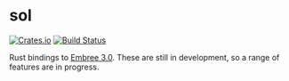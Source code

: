 # sol

[![Crates.io](https://img.shields.io/crates/v/sol.svg)](https://crates.io/crates/sol)
[![Build Status](https://travis-ci.org/Twinklebear/sol.svg?branch=master)](https://travis-ci.org/Twinklebear/sol)

Rust bindings to [Embree 3.0](http://embree.github.io/). These are still in
development, so a range of features are in progress.

